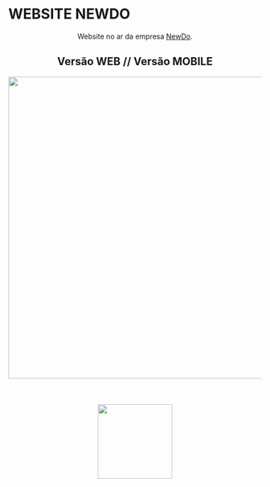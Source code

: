 # WEBSITE NEWDO

<div align="center">

Website no ar da empresa [NewDo](https://newdo.inf.br).
  
<h2>Versão WEB // Versão MOBILE</h2>

<img src="https://github.com/user-attachments/assets/66eeb8c9-8917-4a45-9fad-d84bde4873a9" width="600px" />   
    <br><br>
  <br><br>
<img src="https://github.com/user-attachments/assets/2a1b317e-d003-4104-ba31-6919c22c759b" width="148px" />    
</div> 
